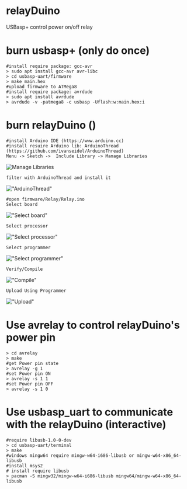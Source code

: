 # relayDuino
USBasp+ control power on/off relay

# burn usbasp+ (only do once)
    #install require package: gcc-avr
    > sudo apt install gcc-avr avr-libc
    > cd usbasp-uart/firmware
    > make main.hex
    #upload firmware to ATMega8
    #install require package: avrdude
    > sudo apt install avrdude
    > avrdude -v -patmega8 -c usbasp -Uflash:w:main.hex:i

# burn relayDuino ()
    #install Arduino IDE (https://www.arduino.cc)
    #install resuire Arduino lib: ArduinoThread (https://github.com/ivanseidel/ArduinoThread)
    Menu -> Sketch ->  Include Library -> Manage Libraries
![Manage Libraries](image/lib01.jpg)

    filter with ArduinoThread and install it
!["ArduinoThread"](image/lib02.jpg)

    #open firmware/Relay/Relay.ino
    Select board
!["Select board"](image/00-select-board.jpg)

    Select processor
!["Select processor"](image/01-select-processor.jpg)

    Select programmer
!["Select programmer"](image/02-select-programmer.jpg)

    Verify/Compile
!["Compile"](image/03-Compile.jpg )

    Upload Using Programmer
!["Upload"](image/04-upload-by-usbasp.jpg)

# Use avrelay to control relayDuino's  power pin
    > cd avrelay
    > make
    #get Power pin state
    > avrelay -g 1
    #set Power pin ON
    > avrelay -s 1 1
    #set Power pin OFF
    > avrelay -s 1 0

# Use usbasp_uart to communicate with the relayDuino (interactive)
    #require libusb-1.0-0-dev
    > cd usbasp-uart/terminal
    > make
    #windows mingw64 require mingw-w64-i686-libusb or mingw-w64-x86_64-libusb
    #install msys2
    # install require libusb
    > pacman -S mingw32/mingw-w64-i686-libusb mingw64/mingw-w64-x86_64-libusb
